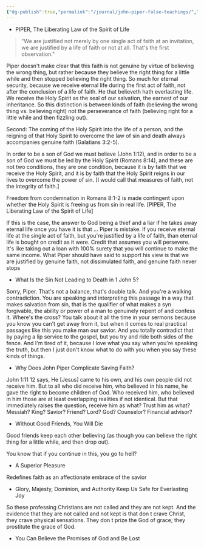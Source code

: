 ```yaml
---
{"dg-publish":true,"permalink":"/journal/john-piper-false-teachings/","created":"Jun 27, 2018, 7:23 AM"}
---
```



- PIPER, The Liberating Law of the Spirit of Life


> "We are justified not merely by one single act of faith at an invitation, we are justified by a life of faith or not at all. That's the first observation."

Piper doesn't make clear that this faith is not genuine by virtue of believing the wrong thing, but rather because they believe the right thing for a little while and then stopped believing the right thing. So much for eternal security, because we receive eternal life during the first act of faith, not after the conclusion of a life of faith. He that believeth hath everlasting life. We receive the Holy Spirit as the seal of our salvation, the earnest of our inheritance. So this distinction is between kinds of faith (believing the wrong thing vs. believing right) not the perseverance of faith (believing right for a little while and then fizzling out).

Second: The coming of the Holy Spirit into the life of a person, and the reigning of that Holy Spirit to overcome the law of sin and death always accompanies genuine faith (Galatians 3:2-5).

In order to be a son of God we must believe (John 1:12), and in order to be a son of God we must be led by the Holy Spirit (Romans 8:14), and these are not two conditions, they are one condition, because it is by faith that we receive the Holy Spirit, and it is by faith that the Holy Spirit reigns in our lives to overcome the power of sin. [I would call that measures of faith, not the integrity of faith.]

Freedom from condemnation in Romans 8:1-2 is made contingent upon whether the Holy Spirit is freeing us from sin in real life. [PIPER, The Liberating Law of the Spirit of Life]

If this is the case, the answer to God being a thief and a liar if he takes away eternal life once you have it is that ... Piper is mistake. If you receive eternal life at the single act of faith, but you're justified by a life of faith, than eternal life is bought on credit as it were. Credit that assumes you will persevere. It's like taking out a loan with 100% surety that you will continue to make the same income. What Piper should have said to support his view is that we are justified by genuine faith, not dissimulated faith, and genuine faith never stops

- What Is the  Sin Not Leading to Death  in 1 John 5?

Sorry, Piper. That's not a balance, that's double talk. And you're a walking contradiction. You are speaking and interpreting this passage in a way that makes salvation from sin, that is the qualifier of what makes a syn forgivable, the ability or power of a man to genuinely repent of and confess it. Where's the cross? You talk about it all the time in your sermons because you know you can't get away from it, but when it comes to real practical passages like this you make man our savior. And you totally contradict that by paying a lip service to the gospel, but you try and ride both sides of the fence. And I'm tired of it, because I love what you say when you're speaking the truth, but then I just don't know what to do with you when you say these kinds of things.

- Why Does John Piper Complicate Saving Faith?

 John 1:11 12 says,  He [Jesus] came to his own, and his own people did not receive him. But to all who did receive him, who believed in his name, he gave the right to become children of God.  Who received him, who believed in him   those are at least overlapping realities if not identical. But that immediately raises the question, receive him as what? Trust him as what? Messiah? King? Savior? Friend? Lord? God? Counselor? Financial advisor?

- Without Good Friends, You Will Die

Good friends keep each other believing (as though you can believe the right thing for a little while, and then drop out).

You know that if you continue in this, you go to hell?

- A Superior Pleasure

Redefines faith as an affectionate embrace of the savior

- Glory, Majesty, Dominion, and Authority Keep Us Safe for Everlasting Joy

So these professing Christians are not called and they are not kept. And the evidence that they are not called and not kept is that don t crave Christ, they crave physical sensations. They don t prize the God of grace; they prostitute the grace of God.

- You Can Believe the Promises of God and Be Lost